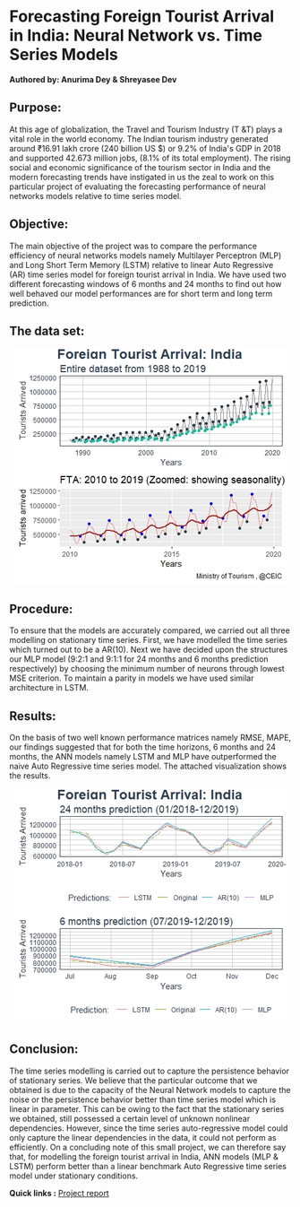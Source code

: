 # Forecasting Foreign Tourist Arrival in India: Neural Network vs. Time Series Models
**Authored by: Anurima Dey & Shreyasee Dev**

## Purpose:

At this age of globalization, the Travel and Tourism Industry (T &T) plays a vital role in the world economy. The Indian tourism industry generated around ₹16.91 lakh crore (240 billion US $) or 9.2% of India's GDP in 2018 and supported 42.673 million jobs, (8.1% of its total employment). The rising social and economic significance of the tourism sector in India and the modern forecasting trends have instigated in us the zeal to work on this particular project of evaluating the forecasting performance of neural networks models relative to time series model.

## Objective: 

The main objective of the project was to compare the performance efficiency of neural networks models namely Multilayer Perceptron (MLP) and Long Short Term Memory (LSTM) relative to linear Auto Regressive (AR) time series model for foreign tourist arrival in India. We have used two different forecasting windows of 6 months and 24 months to find out how well behaved our model performances are for short term and long term prediction. 

## The data set:

<p align = "center">
<img src = "https://github.com/anu-coder/forecasting-FTA-timeseries-vs-DLmodels/blob/master/Images/Mainplot.jpeg">
</p>

## Procedure: 

To ensure that the models are accurately compared, we carried out all three modelling on stationary time series. First, we have modelled the time series which turned out to be a AR(10). Next we have decided upon the structures our MLP model (9:2:1 and 9:1:1 for 24 months and 6 months prediction respectively) by choosing the minimum number of neurons through lowest MSE criterion. To maintain a parity in models we have used similar architecture in LSTM.

## Results: 

On the basis of two well known performance matrices namely RMSE, MAPE, our findings suggested that for both the time horizons, 6 months and 24 months, the ANN models namely LSTM and MLP have outperformed the naive Auto Regressive time series model. The attached visualization shows the results. 

<p align = "center">
  <img src = "https://github.com/anu-coder/forecasting-FTA-timeseries-vs-DLmodels/blob/master/Images/Pred_plot.jpeg">
</p>

## Conclusion: 

The time series modelling is carried out to capture the persistence behavior of stationary series. We believe that the particular outcome that we obtained is due to the capacity of the Neural Network models to capture the noise or the persistence behavior better than time series model which is linear in parameter. This can be owing to the fact that the stationary series we obtained, still possessed a  certain level of unknown nonlinear dependencies. However, since the time series auto-regressive model could only capture the linear dependencies in the data, it could not perform as efficiently. On a concluding note of this small project, we can therefore say that, for modelling the foreign tourist arrival in India, ANN models (MLP & LSTM) perform better than a linear benchmark Auto Regressive time series model under stationary conditions. 

**Quick links :** [Project report](https://github.com/anu-coder/forecasting-FTA-timeseries-vs-DLmodels/blob/master/plots%20and%20project%20report/Shreyasee_Anurima_Project_ISINE_file.pdf)

